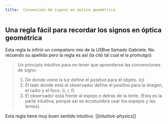 ```yaml
---
title:  Convención de signos en óptica geométrica
---
```


## Una regla fácil para recordar los signos en óptica geométrica

Esta regla la infirió un compañero mío de la USBve llamado Gabriele. No recuerdo su apellido pero la regla es así (la citó tal cual el la promulgo):


>Un principio intuitivo para no tener que aprenderse las convenciones de signo:
>1) De donde viene la luz define el positivo para el objeto. (o)
>2) El lado donde está el observador define el positivo para la imagen, el radio y el foco. (i, r, f)
>3) El observador está frente al espejo o detrás de la lente. (Esta es la parte intuitiva, porque así se acostumbra usar los espejos y las lentes).


Esta regla tiene muy buen sentido intuitivo. [[intuitive-physics]]



